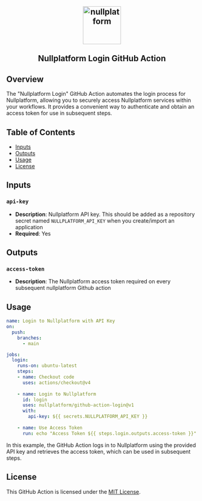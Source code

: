 <h2 align="center">
    <a href="https://httpie.io" target="blank_">
        <img height="100" alt="nullplatform" src="https://nullplatform.com/favicon/android-chrome-192x192.png" />
    </a>
    <br>
    <br>
    Nullplatform Login GitHub Action
    <br>
</h2>

## Overview

The "Nullplatform Login" GitHub Action automates the login process for Nullplatform, allowing you to securely access Nullplatform services within your workflows. It provides a convenient way to authenticate and obtain an access token for use in subsequent steps.

## Table of Contents

- [Inputs](#inputs)
- [Outputs](#outputs)
- [Usage](#usage)
- [License](#license)

## Inputs

### `api-key`

- **Description**: Nullplatform API key. This should be added as a repository secret named `NULLPLATFORM_API_KEY` when you create/import an application
- **Required**: Yes

## Outputs

### `access-token`

- **Description**: The Nullplatform access token required on every subsequent nullplatform Github action

## Usage

```yaml
name: Login to Nullplatform with API Key
on:
  push:
    branches:
      - main

jobs:
  login:
    runs-on: ubuntu-latest
    steps:
    - name: Checkout code
      uses: actions/checkout@v4
      
    - name: Login to Nullplatform
      id: login
      uses: nullplatform/github-action-login@v1
      with:
        api-key: ${{ secrets.NULLPLATFORM_API_KEY }}
        
    - name: Use Access Token
      run: echo "Access Token ${{ steps.login.outputs.access-token }}"
```

In this example, the GitHub Action logs in to Nullplatform using the provided API key and retrieves the access token, which can be used in subsequent steps.

## License

This GitHub Action is licensed under the [MIT License](LICENSE).
